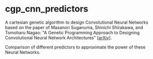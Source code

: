 # cgp_cnn_predictors

A cartesian genetic algorithm to design Convolutional Neural Networks based on the paper of Masanori Suganuma, Shinichi Shirakawa, and Tomoharu Nagao: "A Genetic Programming Approach to Designing Convolutional Neural Network Architectures" [[arXiv]](https://arxiv.org/abs/1704.00764).

Comparison of different predictors to approximate the power of these Neural Networks.

